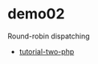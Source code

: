 # demo02

Round-robin dispatching

- [tutorial-two-php](https://www.rabbitmq.com/tutorials/tutorial-two-php.html)